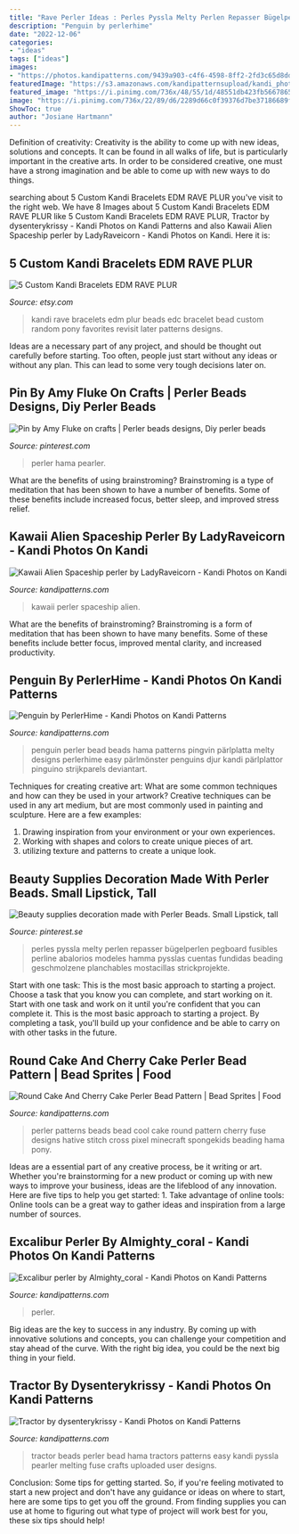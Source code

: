 ```yaml
---
title: "Rave Perler Ideas : Perles Pyssla Melty Perlen Repasser Bügelperlen Pegboard Fusibles Perline Abalorios Modeles Hamma Pysslas Cuentas Fundidas Beading Geschmolzene Planchables Mostacillas Strickprojekte"
description: "Penguin by perlerhime"
date: "2022-12-06"
categories:
- "ideas"
tags: ["ideas"]
images:
- "https://photos.kandipatterns.com/9439a903-c4f6-4598-8ff2-2fd3c65d8dd1/excalibur.resize_700x.jpg"
featuredImage: "https://s3.amazonaws.com/kandipatternsupload/kandi_photos/sep13/9292013111132156582.jpg"
featured_image: "https://i.pinimg.com/736x/48/55/1d/48551db423fb5667865ee227209268fc.jpg"
image: "https://i.pinimg.com/736x/22/89/d6/2289d66c0f39376d7be37186689f836a--pearler-beads-bff.jpg"
ShowToc: true
author: "Josiane Hartmann"
---
```



Definition of creativity:
Creativity is the ability to come up with new ideas, solutions and concepts. It can be found in all walks of life, but is particularly important in the creative arts. In order to be considered creative, one must have a strong imagination and be able to come up with new ways to do things.

	

		
searching about 5 Custom Kandi Bracelets EDM RAVE PLUR you've visit to the right web. We have 8 Images about 5 Custom Kandi Bracelets EDM RAVE PLUR like 5 Custom Kandi Bracelets EDM RAVE PLUR, Tractor by dysenterykrissy - Kandi Photos on Kandi Patterns and also Kawaii Alien Spaceship perler by LadyRaveicorn - Kandi Photos on Kandi. Here it is:
		
    
## 5 Custom Kandi Bracelets EDM RAVE PLUR

<img loading=lazy src="https://img.etsystatic.com/il/cefc11/919230525/il_570xN.919230525_9f74.jpg?version=0" onerror="this.onerror=null;this.src='https://tse2.mm.bing.net/th?id=OIP.pWvUMq-9NXLrEdL-_dqWrgHaNL&amp;pid=15.1';" alt="5 Custom Kandi Bracelets EDM RAVE PLUR">

_Source: etsy.com_

>kandi rave bracelets edm plur beads edc bracelet bead custom random pony favorites revisit later patterns designs. 

	

Ideas are a necessary part of any project, and should be thought out carefully before starting. Too often, people just start without any ideas or without any plan. This can lead to some very tough decisions later on.

    
## Pin By Amy Fluke On Crafts | Perler Beads Designs, Diy Perler Beads

<img loading=lazy src="https://i.pinimg.com/736x/22/89/d6/2289d66c0f39376d7be37186689f836a--pearler-beads-bff.jpg" onerror="this.onerror=null;this.src='https://tse2.mm.bing.net/th?id=OIP.ZezV7uvHUMzSYMYWl5_goAHaJ6&amp;pid=15.1';" alt="Pin by Amy Fluke on crafts | Perler beads designs, Diy perler beads">

_Source: pinterest.com_

>perler hama pearler. 

	

What are the benefits of using brainstroming?
Brainstroming is a type of meditation that has been shown to have a number of benefits. Some of these benefits include increased focus, better sleep, and improved stress relief.

    
## Kawaii Alien Spaceship Perler By LadyRaveicorn - Kandi Photos On Kandi

<img loading=lazy src="https://photos.kandipatterns.com/93c1bb2f-be77-4564-aba1-cf51955194c5/2.resize_700x.jpg" onerror="this.onerror=null;this.src='https://tse3.mm.bing.net/th?id=OIP.Dggu7VHlmQQsjgZ4SCHZRAHaNd&amp;pid=15.1';" alt="Kawaii Alien Spaceship perler by LadyRaveicorn - Kandi Photos on Kandi">

_Source: kandipatterns.com_

>kawaii perler spaceship alien. 

	

What are the benefits of brainstroming?
Brainstroming is a form of meditation that has been shown to have many benefits. Some of these benefits include better focus, improved mental clarity, and increased productivity.

    
## Penguin By PerlerHime - Kandi Photos On Kandi Patterns

<img loading=lazy src="https://s3.amazonaws.com/kandipatternsupload/kandi_photos/sep13/9292013111132156582.jpg" onerror="this.onerror=null;this.src='https://tse1.mm.bing.net/th?id=OIP.KYnl8RHebNZh2HnjNttDswHaFj&amp;pid=15.1';" alt="Penguin by PerlerHime - Kandi Photos on Kandi Patterns">

_Source: kandipatterns.com_

>penguin perler bead beads hama patterns pingvin pärlplatta melty designs perlerhime easy pärlmönster penguins djur kandi pärlplattor pinguino strijkparels deviantart. 

	

Techniques for creating creative art: What are some common techniques and how can they be used in your artwork?
Creative techniques can be used in any art medium, but are most commonly used in painting and sculpture. Here are a few examples:
1. Drawing inspiration from your environment or your own experiences.
2. Working with shapes and colors to create unique pieces of art.
3. utilizing texture and patterns to create a unique look.

    
## Beauty Supplies Decoration Made With Perler Beads. Small Lipstick, Tall

<img loading=lazy src="https://i.pinimg.com/736x/48/55/1d/48551db423fb5667865ee227209268fc.jpg" onerror="this.onerror=null;this.src='https://tse3.mm.bing.net/th?id=OIP.MoUb29Re3ZxXczC_uTST8gHaNK&amp;pid=15.1';" alt="Beauty supplies decoration made with Perler Beads. Small Lipstick, tall">

_Source: pinterest.se_

>perles pyssla melty perlen repasser bügelperlen pegboard fusibles perline abalorios modeles hamma pysslas cuentas fundidas beading geschmolzene planchables mostacillas strickprojekte. 

	

Start with one task: This is the most basic approach to starting a project. Choose a task that you know you can complete, and start working on it.
Start with one task and work on it until you're confident that you can complete it. This is the most basic approach to starting a project. By completing a task, you'll build up your confidence and be able to carry on with other tasks in the future.

    
## Round Cake And Cherry Cake Perler Bead Pattern | Bead Sprites | Food

<img loading=lazy src="http://kandipatterns.com/images/patterns/food/12325_Round_Cake_and_Cherry_Cake.png" onerror="this.onerror=null;this.src='https://tse4.mm.bing.net/th?id=OIP.2ZmT0lCMYc91Lf9OLDVrgQHaHa&amp;pid=15.1';" alt="Round Cake And Cherry Cake Perler Bead Pattern | Bead Sprites | Food">

_Source: kandipatterns.com_

>perler patterns beads bead cool cake round pattern cherry fuse designs hative stitch cross pixel minecraft spongekids beading hama pony. 

	

Ideas are a essential part of any creative process, be it writing or art. Whether you're brainstorming for a new product or coming up with new ways to improve your business, ideas are the lifeblood of any innovation. Here are five tips to help you get started: 1. Take advantage of online tools: Online tools can be a great way to gather ideas and inspiration from a large number of sources.

    
## Excalibur Perler By Almighty_coral - Kandi Photos On Kandi Patterns

<img loading=lazy src="https://photos.kandipatterns.com/9439a903-c4f6-4598-8ff2-2fd3c65d8dd1/excalibur.resize_700x.jpg" onerror="this.onerror=null;this.src='https://tse4.mm.bing.net/th?id=OIP.leB39AATxTNzf_1nbnUsmwHaKD&amp;pid=15.1';" alt="Excalibur perler by Almighty_coral - Kandi Photos on Kandi Patterns">

_Source: kandipatterns.com_

>perler. 

	

Big ideas are the key to success in any industry. By coming up with innovative solutions and concepts, you can challenge your competition and stay ahead of the curve. With the right big idea, you could be the next big thing in your field.

    
## Tractor By Dysenterykrissy - Kandi Photos On Kandi Patterns

<img loading=lazy src="https://s3.amazonaws.com/kandipatternsupload/kandi_photos/feb13/2102013707233022.jpg" onerror="this.onerror=null;this.src='https://tse1.mm.bing.net/th?id=OIP.CZ7ztVlJO-3Q9SxNS7BixQEgDY&amp;pid=15.1';" alt="Tractor by dysenterykrissy - Kandi Photos on Kandi Patterns">

_Source: kandipatterns.com_

>tractor beads perler bead hama tractors patterns easy kandi pyssla pearler melting fuse crafts uploaded user designs. 

	

Conclusion: Some tips for getting started.
So, if you're feeling motivated to start a new project and don't have any guidance or ideas on where to start, here are some tips to get you off the ground. From finding supplies you can use at home to figuring out what type of project will work best for you, these six tips should help!

